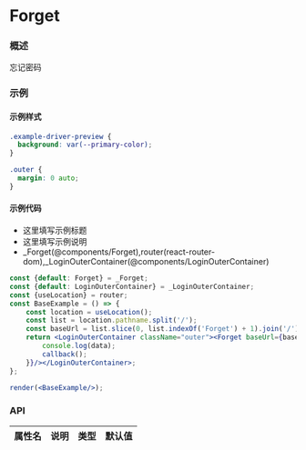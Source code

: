 
# Forget


### 概述

忘记密码


### 示例


#### 示例样式

```scss
.example-driver-preview {
  background: var(--primary-color);
}

.outer {
  margin: 0 auto;
}
```

#### 示例代码

- 这里填写示例标题
- 这里填写示例说明
- _Forget(@components/Forget),router(react-router-dom),_LoginOuterContainer(@components/LoginOuterContainer)

```jsx
const {default: Forget} = _Forget;
const {default: LoginOuterContainer} = _LoginOuterContainer;
const {useLocation} = router;
const BaseExample = () => {
    const location = useLocation();
    const list = location.pathname.split('/');
    const baseUrl = list.slice(0, list.indexOf('Forget') + 1).join('/') + '/account';
    return <LoginOuterContainer className="outer"><Forget baseUrl={baseUrl} onSubmit={(data, callback) => {
        console.log(data);
        callback();
    }}/></LoginOuterContainer>;
};

render(<BaseExample/>);

```


### API

|属性名|说明|类型|默认值|
|  ---  | ---  | --- | --- |

